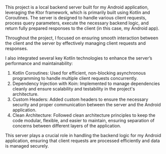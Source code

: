 This project is a local backend server built for my Android application, leveraging the Ktor framework, which is primarily built using Kotlin and Coroutines. The server is designed to handle various client requests, process query parameters, execute the necessary backend logic, and return fully prepared responses to the client (in this case, my Android app).

Throughout the project, I focused on ensuring smooth interaction between the client and the server by effectively managing client requests and responses.

I also integrated several key Kotlin technologies to enhance the server’s performance and maintainability:
1. Kotlin Coroutines: Used for efficient, non-blocking asynchronous programming to handle multiple client requests concurrently.
2. Dependency Injection with Koin: Implemented to manage dependencies cleanly and ensure scalability and testability in the project's architecture.
3. Custom Headers: Added custom headers to ensure the necessary security and proper communication between the server and the Android application.
4. Clean Architecture: Followed clean architecture principles to keep the code modular, flexible, and easier to maintain, ensuring separation of concerns between different layers of the application.

This server plays a crucial role in handling the backend logic for my Android application, ensuring that client requests are processed efficiently and data is managed securely.
